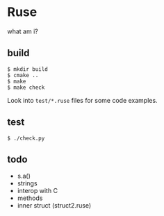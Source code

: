 # Ruse

what am i?

## build

```
$ mkdir build
$ cmake ..
$ make
$ make check
```

Look into `test/*.ruse` files for some code examples.

## test

```
$ ./check.py
```

## todo

* s.a()
* strings
* interop with C
* methods
* inner struct (struct2.ruse)
